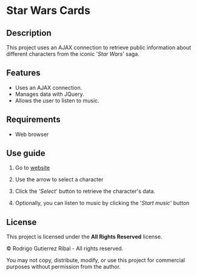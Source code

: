 # Star Wars Cards

## Description
This project uses an AJAX connection to retrieve public information about different characters from the iconic '_Star Wars_' saga.

## Features
- Uses an AJAX connection.
- Manages data with JQuery.
- Allows the user to listen to music.

## Requirements
- Web browser

## Use guide

1. Go to <a href="https://starwarscards.rogudev.com/" target="_blank">website</a>

2. Use the arrow to select a character

3. Click the '_Select_' button to retrieve the character's data.

4. Optionally, you can listen to music by clicking the '_Start music_' button



## License

This project is licensed under the **All Rights Reserved** license. 

© Rodrigo Gutierrez Ribal - All rights reserved.

You may not copy, distribute, modify, or use this project for commercial purposes without permission from the author.